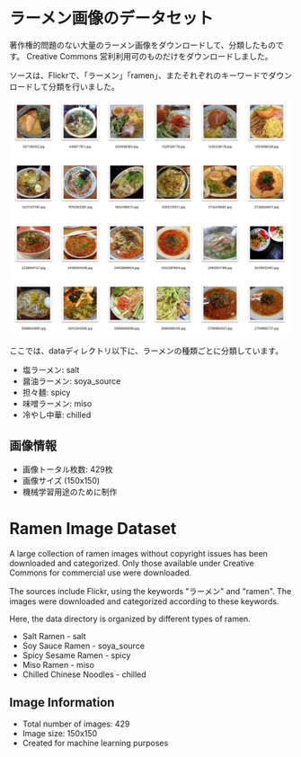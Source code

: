 # ラーメン画像のデータセット

著作権的問題のない大量のラーメン画像をダウンロードして、分類したものです。
Creative Commons 営利利用可のものだけをダウンロードしました。

ソースは、Flickrで、「ラーメン」「ramen」、またそれぞれのキーワードでダウンロードして分類を行いました。

![ラーメンの画像](ramen_images.png)

ここでは、dataディレクトリ以下に、ラーメンの種類ごとに分類しています。

- 塩ラーメン: salt
- 醤油ラーメン: soya_source
- 担々麺: spicy
- 味噌ラーメン: miso
- 冷やし中華: chilled

## 画像情報

- 画像トータル枚数: 429枚
- 画像サイズ (150x150)
- 機械学習用途のために制作

# Ramen Image Dataset

A large collection of ramen images without copyright issues has been downloaded and categorized. Only those available under Creative Commons for commercial use were downloaded.

The sources include Flickr, using the keywords "ラーメン" and "ramen". The images were downloaded and categorized according to these keywords.

Here, the data directory is organized by different types of ramen.

- Salt Ramen - salt
- Soy Sauce Ramen - soya_source
- Spicy Sesame Ramen - spicy
- Miso Ramen - miso
- Chilled Chinese Noodles - chilled

## Image Information

- Total number of images: 429
- Image size: 150x150
- Created for machine learning purposes

